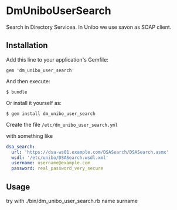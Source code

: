 # DmUniboUserSearch

Search in Directory Servicea.
In Unibo we use savon as SOAP client.

## Installation

Add this line to your application's Gemfile:

    gem 'dm_unibo_user_search'

And then execute:

    $ bundle

Or install it yourself as:

    $ gem install dm_unibo_user_search

Create the file
`/etc/dm_unibo_user_search.yml`

with something like

```yml
dsa_search:
  url: 'https://dsa-ws01.example.com/DSASearch/DSASearch.asmx'
  wsdl: '/etc/unibo/DSASearch.wsdl.xml'
  username: username@example.com
  password: real_password_very_secure
```

## Usage

try with ./bin/dm_unibo_user_search.rb name surname

